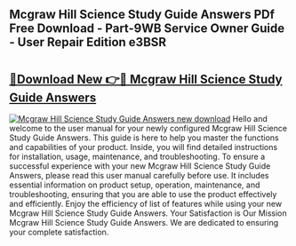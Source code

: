 ## Mcgraw Hill Science Study Guide Answers PDf Free Download - Part-9WB Service Owner Guide - User Repair Edition e3BSR

# <h2><a href="http://bc62743.oget.top/?id=Mcgraw+Hill+Science+Study+Guide+Answers">🔗Download New 👉🔴 Mcgraw Hill Science Study Guide Answers</a></h2>

[![Mcgraw Hill Science Study Guide Answers new download](https://i.imgur.com/5g1atiW.png)](http://bc62743.oget.top/?id=Mcgraw+Hill+Science+Study+Guide+Answers)
Hello and welcome to the user manual for your newly configured Mcgraw Hill Science Study Guide Answers. This guide is here to help you master the functions and capabilities of your product. Inside, you will find detailed instructions for installation, usage, maintenance, and troubleshooting. To ensure a successful experience with your new Mcgraw Hill Science Study Guide Answers, please read this user manual carefully before use. It includes essential information on product setup, operation, maintenance, and troubleshooting, ensuring that you are able to use the product effectively and efficiently. Enjoy the efficiency of list of features while using your new Mcgraw Hill Science Study Guide Answers. Your Satisfaction is Our Mission Mcgraw Hill Science Study Guide Answers. We are dedicated to ensuring your complete satisfaction.
